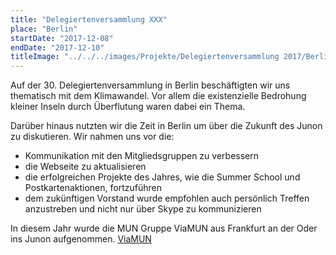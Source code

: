 ```yaml
---
title: "Delegiertenversammlung XXX"
place: "Berlin"
startDate: "2017-12-08"
endDate: "2017-12-10"
titleImage: "../../../images/Projekte/Delegiertenversammlung 2017/Berlin_Titelbild.jpg"
---
```


Auf der 30. Delegiertenversammlung in Berlin beschäftigten wir uns thematisch mit dem Klimawandel. Vor allem die existenzielle Bedrohung kleiner Inseln durch Überflutung waren dabei ein Thema.

Darüber hinaus nutzten wir die Zeit in Berlin um über die Zukunft des Junon zu diskutieren. Wir nahmen uns vor die:
- Kommunikation mit den Mitgliedsgruppen zu verbessern
- die Webseite zu aktualisieren
- die erfolgreichen Projekte des Jahres, wie die Summer School und Postkartenaktionen, fortzuführen
- dem zukünftigen Vorstand wurde empfohlen auch persönlich Treffen anzustreben und nicht nur über Skype zu kommunizieren

In diesem Jahr wurde die MUN Gruppe ViaMUN aus Frankfurt an der Oder ins Junon aufgenommen. [ViaMUN](https://viamun.jimdo.com/)
